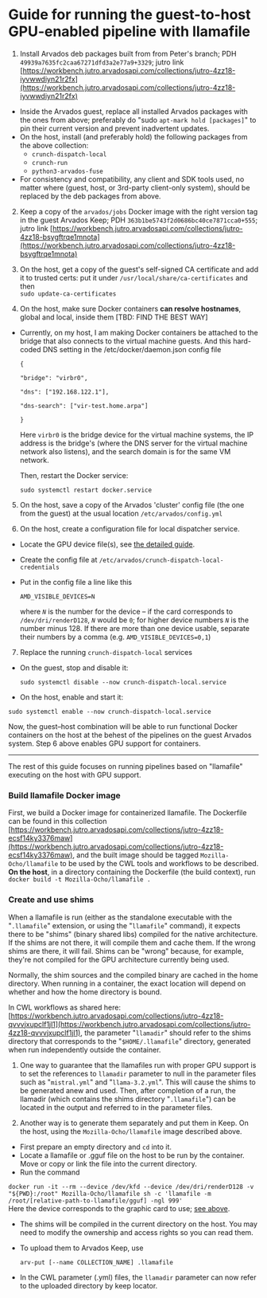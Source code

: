 # Guide for running the guest-to-host GPU-enabled pipeline with llamafile

1. Install Arvados deb packages built from from Peter's branch; PDH `49939a7635fc2caa67271dfd3a2e77a9+3329`; jutro link [https://workbench.jutro.arvadosapi.com/collections/jutro-4zz18-iyvwwdiyn21r2fx](https://workbench.jutro.arvadosapi.com/collections/jutro-4zz18-iyvwwdiyn21r2fx)  
* Inside the Arvados guest, replace all installed Arvados packages with the ones from above; preferably do "sudo `apt-mark hold [packages]`" to pin their current version and prevent inadvertent updates.  
* On the host, install (and preferably hold) the following packages from the above collection:   
  * `crunch-dispatch-local`  
  * `crunch-run`  
  * `python3-arvados-fuse`  
* For consistency and compatibility, any client and SDK tools used, no matter where (guest, host, or 3rd-party client-only system), should be replaced by the deb packages from above.

2. Keep a copy of the `arvados/jobs` Docker image with the right version tag in the guest Arvados Keep; PDH `363b1be5743f2d0686bc40ce7871cca0+555`; jutro link [https://workbench.jutro.arvadosapi.com/collections/jutro-4zz18-bsygftrqe1mnota](https://workbench.jutro.arvadosapi.com/collections/jutro-4zz18-bsygftrqe1mnota)

3. On the host, get a copy of the guest's self-signed CA certificate and add it to trusted certs: put it under `/usr/local/share/ca-certificates` and then  
   `sudo update-ca-certificates`

4. On the host, make sure Docker containers **can resolve hostnames**, global and local, inside them \[TBD: FIND THE BEST WAY\]  
* Currently, on my host, I am making Docker containers be attached to the bridge that also connects to the virtual machine guests. And this hard-coded DNS setting in the /etc/docker/daemon.json config file

  `{`

  	`"bridge": "virbr0",`

  	`"dns": ["192.168.122.1"],`

  	`"dns-search": ["vir-test.home.arpa"]`

  `}`

  Here `virbr0` is the bridge device for the virtual machine systems, the IP address is the bridge's (where the DNS server for the virtual machine network also listens), and the search domain is for the same VM network.


  Then, restart the Docker service:

  `sudo systemctl restart docker.service`

5. On the host, save a copy of the Arvados 'cluster' config file (the one from the guest) at the usual location `/etc/arvados/config.yml`

6. On the host, create a configuration file for local dispatcher service.  
* Locate the GPU device file(s), see [the detailed guide](https://docs.google.com/document/d/1T_jKeg15AKtY30zkIHjFOxBWcXiarEPfvvW5plUzvAw/edit?tab=t.0#bookmark=id.9k09zx7mzoa).  
* Create the config file at `/etc/arvados/crunch-dispatch-local-credentials`  
* Put in the config file a line like this

  `AMD_VISIBLE_DEVICES=N`

  where *`N`* is the number for the device – if the card corresponds to `/dev/dri/renderD128`, *`N`* would be `0`; for higher device numbers *`N`* is the number minus 128\. If there are more than one device usable, separate their numbers by a comma (e.g. `AMD_VISIBLE_DEVICES=0,1`)

7. Replace the running `crunch-dispatch-local` services  
* On the guest, stop and disable it:

  `sudo systemctl disable --now crunch-dispatch-local.service`

*  On the host, enable and start it:

  `sudo systemctl enable --now crunch-dispatch-local.service`

Now, the guest–host combination will be able to run functional Docker containers on the host at the behest of the pipelines on the guest Arvados system. Step 6 above enables GPU support for containers.

---

The rest of this guide focuses on running pipelines based on "llamafile" executing on the host with GPU support.

### Build llamafile Docker image

First, we build a Docker image for containerized llamafile. The Dockerfile can be found in this collection [https://workbench.jutro.arvadosapi.com/collections/jutro-4zz18-ecsf14ky3376maw](https://workbench.jutro.arvadosapi.com/collections/jutro-4zz18-ecsf14ky3376maw), and the built image should be tagged `Mozilla-Ocho/llamafile` to be used by the CWL tools and workflows to be described. **On the host**, in a directory containing the Dockerfile (the build context), run  
`docker build -t Mozilla-Ocho/llamafile .`

### Create and use shims

When a llamafile is run (either as the standalone executable with the "`.llamafile`" extension, or using the "`llamafile`" command), it expects there to be "shims" (binary shared libs) compiled for the native architecture. If the shims are not there, it will compile them and cache them. If the wrong shims are there, it will fail. Shims can be "wrong" because, for example, they're not compiled for the GPU architecture currently being used.

Normally, the shim sources and the compiled binary are cached in the home directory. When running in a container, the exact location will depend on whether and how the home directory is bound.

In CWL workflows as shared here: [https://workbench.jutro.arvadosapi.com/collections/jutro-4zz18-qvvvjxupclf1jl1](https://workbench.jutro.arvadosapi.com/collections/jutro-4zz18-qvvvjxupclf1jl1), the parameter "`llamadir`" should refer to the shims directory that corresponds to the "`$HOME/.llamafile`" directory, generated when run independently outside the container.

1. One way to guarantee that the llamafiles run with proper GPU support is to set the references to `llamadir` parameter to null in the parameter files such as "`mistral.yml`" and "`llama-3.2.yml`". This will cause the shims to be generated anew and used. Then, after completion of a run, the llamadir (which contains the shims directory "`.llamafile`") can be located in the output and referred to in the parameter files.

2. Another way is to generate them separately and put them in Keep. On the host, using the `Mozilla-Ocho/llamafile` image described above.  
* First prepare an empty directory and `cd` into it.  
* Locate a llamafile or .gguf file on the host to be run by the container. Move or copy or link the file into the current directory.  
* Run the command

`docker run -it --rm --device /dev/kfd --device /dev/dri/renderD128 -v "${PWD}:/root" Mozilla-Ocho/llamafile sh -c 'llamafile -m /root/[relative-path-to-llamafile/gguf] -ngl 999'`  
Here the device corresponds to the graphic card to use; [see above](#bookmark=id.uty0gnruwudz).

* The shims will be compiled in the current directory on the host. You may need to modify the ownership and access rights so you can read them.  
* To upload them to Arvados Keep, use

  `arv-put [--name COLLECTION_NAME] .llamafile`

* In the CWL parameter (.yml) files, the `llamadir` parameter can now refer to the uploaded directory by keep locator.